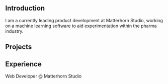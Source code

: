 ## Introduction
I am a currently leading product development at Matterhorn Studio, working on a machine learning software to aid experimentation within the pharma industry.

## Projects

## Experience
Web Developer @ Matterhorn Studio
